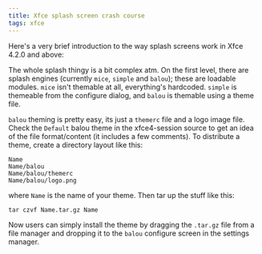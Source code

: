 ```yaml
---
title: Xfce splash screen crash course
tags: xfce
---
```


Here's a very brief introduction to the way splash screens work in Xfce 4.2.0 and above:

The whole splash thingy is a bit complex atm. On the first level, there are splash engines (currently <code>mice</code>, <code>simple</code> and <code>balou</code>); these are loadable modules. <code>mice</code> isn't themable at all, everything's hardcoded. <code>simple</code> is themeable from the configure dialog, and <code>balou</code> is themable using a theme file.

<code>balou</code> theming is pretty easy, its just a <code>themerc</code> file and a logo image file. Check the <code>Default</code> balou theme in the xfce4-session source to get an idea of the file format/content (it includes a few comments). To distribute a theme, create a directory layout like this:

```
Name
Name/balou
Name/balou/themerc
Name/balou/logo.png
```

where <code>Name</code> is the name of your theme. Then tar up the stuff like this:

```
tar czvf Name.tar.gz Name
```

Now users can simply install the theme by dragging the <code>.tar.gz</code> file from a file manager and dropping it to the <code>balou</code> configure screen in the settings manager.

